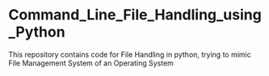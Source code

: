 # Command_Line_File_Handling_using_Python
This repository contains code for File Handling in python, trying to mimic File Management System of an Operating System   
